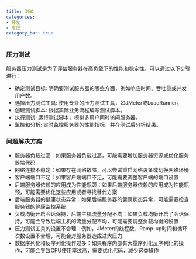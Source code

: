 ```yaml
---
title: 测试
categories:
- 开发
- 笔记
category_bar: true
---
```


### 压力测试
服务器压力测试是为了评估服务器在高负载下的性能和稳定性，可以通过以下步骤进行：
* 确定测试目标: 明确要测试服务器的哪些方面，例如响应时间、吞吐量或并发用户数。
* 选择压力测试工具: 使用专业的压力测试工具，如JMeter或LoadRunner。
* 创建测试脚本: 根据实际业务流程编写测试脚本。
* 执行测试: 运行测试脚本，模拟多用户同时访问服务器。
* 监控和分析: 实时监控服务器的性能指标，并在测试后分析结果。
### 问题解决方案
* 服务器负载过高：如果服务器负载过高，可能需要增加服务器资源或优化服务器端代码
* 网络连接不稳定：如果存在网络故障，可以尝试重启网络设备或切换网络环境
* 客户端端口不足：如果客户端端口不足，可能需要调整客户端的端口设置
* 后端服务器依赖的应用成为性能瓶颈：如果后端服务器依赖的应用成为性能瓶颈，可能需要优化这些应用或者寻找替代方案
* 后端服务器的健康状态异常：如果后端服务器的健康状态异常，可能需要检查服务器的健康监控系统
* 负载均衡开启会话保持，后端主机流量分配不均：如果负载均衡开启了会话保持，可能会导致后端主机的流量分配不均，可能需要调整负载均衡的设置
* 压力测试工具的设置不合理：例如，JMeter的线程数、Ramp-up时间和循环次数设置不合理，可能会对服务器造成过大压力
* 数据序列化和反序列化操作过多：如果程序内部有大量序列化反序列化的操作，可能会导致CPU使用率过高，需要优化代码，减少这类操作


